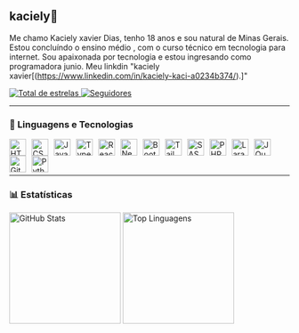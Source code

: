 ## kaciely👋

Me chamo Kaciely xavier Dias, tenho 18 anos e sou natural de Minas Gerais. Estou concluíndo o ensino médio , com o curso técnico em tecnologia para internet.  Sou apaixonada por tecnologia e estou ingresando como programadora junio. Meu linkdin "kaciely xavier[(https://www.linkedin.com/in/kaciely-kaci-a0234b374/).]"



<div align="left">
   
  
   <a href="https://github.com/kaciely?tab=repositories&sort=stargazers">
      <img 
        alt="Total de estrelas" 
        title="Total de estrelas GitHub" 
        src="https://custom-icon-badges.demolab.com/github/stars/kaciely?color=55960c&style=for-the-badge&labelColor=488207&logo=star&label=estrelas"
      />
    </a>
    <a href="https://github.com/kaciely?tab=followers">
      <img 
        alt="Seguidores" 
        title="Me siga no GitHub" 
        src="https://custom-icon-badges.demolab.com/github/followers/kaciely?color=236ad3&labelColor=1155ba&style=for-the-badge&logo=github&label=Seguidores&logoColor=white"
      />
    </a>
  </div>
  
  ---
  
  ### 🤖 Linguagens e Tecnologias
  
  <!-- ÍCONES DAS TECNOLOGIAS -->
  <div align="left">
    <img src="https://cdn.jsdelivr.net/gh/devicons/devicon@latest/icons/html5/html5-original.svg" title="HTML" alt="HTML" width="30px" style="float: left; margin-right: 10px;" />
    <img src="https://cdn.jsdelivr.net/gh/devicons/devicon@latest/icons/css3/css3-original.svg" title="CSS" alt="CSS" width="30px" style="float: left; margin-right: 10px;" />
    <img src="https://cdn.jsdelivr.net/gh/devicons/devicon@latest/icons/javascript/javascript-original.svg" title="JavaScript" alt="JavaScript" width="30px" style="float: left; margin-right: 10px;" />
    <img src="https://cdn.jsdelivr.net/gh/devicons/devicon@latest/icons/typescript/typescript-original.svg" title="TypeScript" alt="TypeScript" width="30px" style="float: left; margin-right: 10px;" />
    <img src="https://cdn.jsdelivr.net/gh/devicons/devicon@latest/icons/react/react-original.svg" title="React" alt="React" width="30px" style="float: left; margin-right: 10px;" />
    <img src="https://cdn.jsdelivr.net/gh/devicons/devicon@latest/icons/nextjs/nextjs-original.svg" title="Next.js" alt="Next.js" width="30px" style="float: left; margin-right: 10px;" />
    <img src="https://cdn.jsdelivr.net/gh/devicons/devicon@latest/icons/bootstrap/bootstrap-original.svg" title="Bootstrap" alt="Bootstrap" width="30px" style="float: left; margin-right: 10px;" />
    <img src="https://cdn.jsdelivr.net/gh/devicons/devicon@latest/icons/tailwindcss/tailwindcss-original.svg" title="Tailwind" alt="Tailwind" width="30px" style="float: left; margin-right: 10px;" />
    <img src="https://cdn.jsdelivr.net/gh/devicons/devicon@latest/icons/sass/sass-original.svg" title="SASS" alt="SASS" width="30px" style="float: left; margin-right: 10px;" />
    <img src="https://cdn.jsdelivr.net/gh/devicons/devicon@latest/icons/php/php-original.svg" title="PHP" alt="PHP" width="30px" style="float: left; margin-right: 10px;" />
    <img src="https://cdn.jsdelivr.net/gh/devicons/devicon@latest/icons/laravel/laravel-original.svg" title="Laravel" alt="Laravel" width="30px" style="float: left; margin-right: 10px;" />
    <img src="https://cdn.jsdelivr.net/gh/devicons/devicon@latest/icons/jquery/jquery-original.svg" title="JQuery" alt="JQuery" width="30px" style="float: left; margin-right: 10px;" />
    <img src="https://cdn.jsdelivr.net/gh/devicons/devicon@latest/icons/git/git-original.svg" title="Git" alt="Git" width="30px" style="float: left; margin-right: 10px;" />
    <img src="https://cdn.jsdelivr.net/gh/devicons/devicon@latest/icons/python/python-original.svg" title="Python" alt="Python" width="30px" style="float: left; margin-right: 10px;" />
  </div>
  
  <br/><br/><br/>
  
  ---
  
  ### 📊 Estatísticas
  
  <div align="left">
    <img 
      alt="GitHub Stats" 
      height="200" 
      src="https://github-readme-stats.vercel.app/api?username=kaciely&show_icons=true&theme=tokyonight&include_all_commits=true&locale=pt-br" 
    />
    <img 
      alt="Top Linguagens" 
      height="200" 
      src="https://github-readme-stats.vercel.app/api/top-langs/?username=kaciely&theme=tokyonight&layout=compact&custom_title=Tecnologias&langs_count=9" 
    />
  </div>
  
